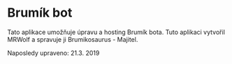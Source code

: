 # Brumík bot 
Tato aplikace umožňuje úpravu a hosting Brumík bota.
Tuto aplikaci vytvořil MRWolf a spravuje ji Brumikosaurus - Majitel.

Naposledy upraveno: 21.3. 2019
